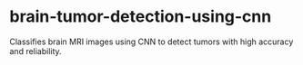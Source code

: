 # brain-tumor-detection-using-cnn
Classifies brain MRI images using CNN to detect tumors with high accuracy and reliability.
